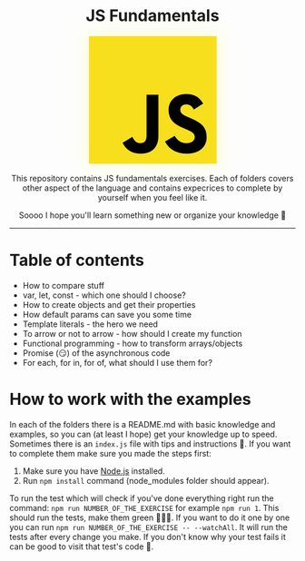 <div align="center">
    <h1>JS Fundamentals</h1>
    <img src="./images.png" style="margin: auto; box-shadow: 0px 0px 29px 5px rgba(252,255,161,0.39);" />
    <p>This repository contains JS fundamentals exercises. Each of folders covers other aspect of the language and contains expecrices to complete by yourself when you feel like it.</p>
    <p>Soooo I hope you'll learn something new or organize your knowledge 🙈</p>
    <hr/>
</div>

# Table of contents

- How to compare stuff
- var, let, const - which one should I choose?
- How to create objects and get their properties
- How default params can save you some time
- Template literals - the hero we need
- To arrow or not to arrow - how should I create my function
- Functional programming - how to transform arrays/objects
- Promise (😏) of the asynchronous code 
- For each, for in, for of, what should I use them for?

# How to work with the examples

In each of the folders there is a README.md with basic knowledge and examples, so you can (at least I hope) get your knowledge up to speed. Sometimes there is an `index.js` file with tips and instructions 🐨. If you want to complete them make sure you made the steps first:
1. Make sure you have [Node.js](https://nodejs.org/en/) installed.
2. Run `npm install` command (node_modules folder should appear).

To run the test which will check if you've done everything right run the command:
`npm run NUMBER_OF_THE_EXERCISE` for example `npm run 1`. This should run the tests, make them green 💚💚💚. If you want to do it one by one you can run `npm run NUMBER_OF_THE_EXERCISE -- --watchAll`. It will run the tests after every change you make. If you don't know
why your test fails it can be good to visit that test's code 🐨.
